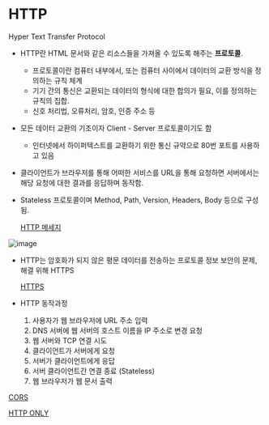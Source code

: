 # HTTP

Hyper Text Transfer Protocol

- HTTP란 HTML 문서와 같은 리소스들을 가져올 수 있도록 해주는 **프로토콜**.
    - 프로토콜이란 컴퓨터 내부에서, 또는 컴퓨터 사이에서 데이터의 교환 방식을 정의하는 규칙 체계
    - 기기 간의 통신은 교환되는 데이터의 형식에 대한 합의가 필요, 이를 정의하는 규칙의 집합.
    - 신호 처리법, 오류처리, 암호, 인증 주소 등
- 모든 데이터 교환의 기초이자 Client - Server 프로토콜이기도 함
    - 인터넷에서 하이퍼텍스트를 교환하기 위한 통신 규약으로 80번 포트를 사용하고 있음
- 클라이언트가 브라우저를 통해 어떠한 서비스를 URL을 통해 요청하면 서버에서는 해당 요청에 대한 결과를 응답하며 동작함.
- Stateless 프로토콜이며 Method, Path, Version, Headers, Body 등으로 구성됨.
    
    [HTTP 메세지](https://www.notion.so/HTTP-df4f89ba7f064ffd90398cc7c916ff8d)
    

![image](https://user-images.githubusercontent.com/102154146/215053060-a4284b1a-0fc5-47ea-9ca1-d11ecfb0aea8.png)

- HTTP는 암호화가 되지 않은 평문 데이터를 전송하는 프로토콜 정보 보안의 문제, 해결 위해 HTTPS
    
    [HTTPS](https://github.com/jihyoung9912/react-study/blob/main/mdFiles/Https.md)
    
- HTTP 동작과정
    1. 사용자가 웹 브라우저에 URL 주소 입력
    2. DNS 서버에 웹 서버의 호스트 이름을 IP 주소로 변경 요청
    3. 웹 서버와 TCP 연결 시도
    4. 클라이언트가 서버에게 요청
    5. 서버가 클라이언트에게 응답
    6. 서버 클라이언트간 연결 종료 (Stateless)
    7. 웹 브라우저가 웹 문서 출력

[CORS](https://www.notion.so/CORS-cbf3b6fa3b974990a3ed3f70872e8b0f)

[HTTP ONLY](https://www.notion.so/HTTP-ONLY-f8e4bc19bb2e4711a9fb96f194a3b494)

